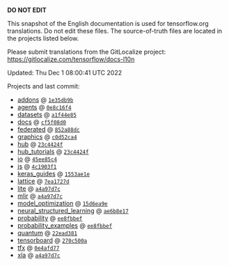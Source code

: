__DO NOT EDIT__

This snapshot of the English documentation is used for tensorflow.org
translations. Do not edit these files. The source-of-truth files are located in
the projects listed below.

Please submit translations from the GitLocalize project: https://gitlocalize.com/tensorflow/docs-l10n

Updated: Thu Dec  1 08:00:41 UTC 2022

Projects and last commit:

- [addons](https://github.com/tensorflow/addons/tree/master/docs) @ <a href='https://github.com/tensorflow/addons/commit/1e35db9b42ace875c4a697e57b944a1d48ba2b87'><code>1e35db9b</code></a>
- [agents](https://github.com/tensorflow/agents/tree/master/docs) @ <a href='https://github.com/tensorflow/agents/commit/0e8c16f402e63a62ca0f88fcfb837726736f1e99'><code>0e8c16f4</code></a>
- [datasets](https://github.com/tensorflow/datasets/tree/master/docs) @ <a href='https://github.com/tensorflow/datasets/commit/a1f44e852dc5298e643e1124b05056fab64b9958'><code>a1f44e85</code></a>
- [docs](https://github.com/tensorflow/docs/tree/master/site/en) @ <a href='https://github.com/tensorflow/docs/commit/cf5f08d049bfe2988ceb8beccb97b33aa5fc6f43'><code>cf5f08d0</code></a>
- [federated](https://github.com/tensorflow/federated/tree/main/docs) @ <a href='https://github.com/tensorflow/federated/commit/852a88dc6bb116bae6d7cdbd10d717714d47050a'><code>852a88dc</code></a>
- [graphics](https://github.com/tensorflow/graphics/tree/master/tensorflow_graphics/g3doc) @ <a href='https://github.com/tensorflow/graphics/commit/c0d52ca4e872febf79701b1357181b5ba7597cd7'><code>c0d52ca4</code></a>
- [hub](https://github.com/tensorflow/hub/tree/master/docs) @ <a href='https://github.com/tensorflow/hub/commit/23c4424fdfbfe6bd022b9435866e95f915ee663c'><code>23c4424f</code></a>
- [hub_tutorials](https://github.com/tensorflow/hub/tree/master/examples/colab) @ <a href='https://github.com/tensorflow/hub/commit/23c4424fdfbfe6bd022b9435866e95f915ee663c'><code>23c4424f</code></a>
- [io](https://github.com/tensorflow/io/tree/master/docs) @ <a href='https://github.com/tensorflow/io/commit/45ee85c420b47842b00236e3ad3c420fbc731516'><code>45ee85c4</code></a>
- [js](https://github.com/tensorflow/tfjs-website/tree/master/docs) @ <a href='https://github.com/tensorflow/tfjs-website/commit/4c1903f11ea67457d4297cb9b8870491f6a67c9d'><code>4c1903f1</code></a>
- [keras_guides](https://github.com/tensorflow/docs/tree/snapshot-keras/site/en/guide/keras) @ <a href='https://github.com/tensorflow/docs/commit/1553ae1e4a149be71703e2ee60173b3d1e0e8c00'><code>1553ae1e</code></a>
- [lattice](https://github.com/tensorflow/lattice/tree/master/docs) @ <a href='https://github.com/tensorflow/lattice/commit/7ea1727de1e0309eb324296bc445e0bf5c5c6d74'><code>7ea1727d</code></a>
- [lite](https://github.com/tensorflow/tensorflow/tree/master/tensorflow/lite/g3doc) @ <a href='https://github.com/tensorflow/tensorflow/commit/a4a97d7cfde665b6766e44caa37a20f7d82cd108'><code>a4a97d7c</code></a>
- [mlir](https://github.com/tensorflow/tensorflow/tree/master/tensorflow/compiler/mlir/g3doc) @ <a href='https://github.com/tensorflow/tensorflow/commit/a4a97d7cfde665b6766e44caa37a20f7d82cd108'><code>a4a97d7c</code></a>
- [model_optimization](https://github.com/tensorflow/model-optimization/tree/master/tensorflow_model_optimization/g3doc) @ <a href='https://github.com/tensorflow/model-optimization/commit/15d6ea9e99c346d4f04983a6501f44b2732ebb50'><code>15d6ea9e</code></a>
- [neural_structured_learning](https://github.com/tensorflow/neural-structured-learning/tree/master/g3doc) @ <a href='https://github.com/tensorflow/neural-structured-learning/commit/ae6b8e1753109b6b92a6037555bee6c1b30aaebb'><code>ae6b8e17</code></a>
- [probability](https://github.com/tensorflow/probability/tree/main/tensorflow_probability/g3doc) @ <a href='https://github.com/tensorflow/probability/commit/ee8fbbefda6ed572e82dc602e38e1e3b61f94ab4'><code>ee8fbbef</code></a>
- [probability_examples](https://github.com/tensorflow/probability/tree/main/tensorflow_probability/examples/jupyter_notebooks) @ <a href='https://github.com/tensorflow/probability/commit/ee8fbbefda6ed572e82dc602e38e1e3b61f94ab4'><code>ee8fbbef</code></a>
- [quantum](https://github.com/tensorflow/quantum/tree/master/docs) @ <a href='https://github.com/tensorflow/quantum/commit/22ead381acb6446d11b4be17e03d8a57fe59a429'><code>22ead381</code></a>
- [tensorboard](https://github.com/tensorflow/tensorboard/tree/master/docs) @ <a href='https://github.com/tensorflow/tensorboard/commit/270c500a086bc23cab75f7926f89b13b3b840b15'><code>270c500a</code></a>
- [tfx](https://github.com/tensorflow/tfx/tree/master/docs) @ <a href='https://github.com/tensorflow/tfx/commit/0e4afd77d2ec59f496fb7ad1b9ae5be6c17c32c2'><code>0e4afd77</code></a>
- [xla](https://github.com/tensorflow/tensorflow/tree/master/tensorflow/compiler/xla/g3doc) @ <a href='https://github.com/tensorflow/tensorflow/commit/a4a97d7cfde665b6766e44caa37a20f7d82cd108'><code>a4a97d7c</code></a>

